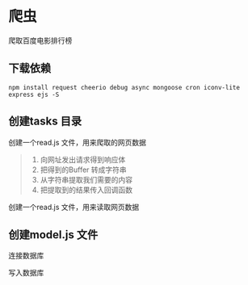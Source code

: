 # 爬虫
爬取百度电影排行榜

## 下载依赖
```
npm install request cheerio debug async mongoose cron iconv-lite express ejs -S
```

## 创建tasks 目录
创建一个read.js 文件，用来爬取的网页数据
>1. 向网址发出请求得到响应体
>2. 把得到的Buffer 转成字符串
>3. 从字符串提取我们需要的内容
>4. 把提取到的结果传入回调函数

创建一个read.js 文件，用来读取网页数据

## 创建model.js 文件

连接数据库

写入数据库
